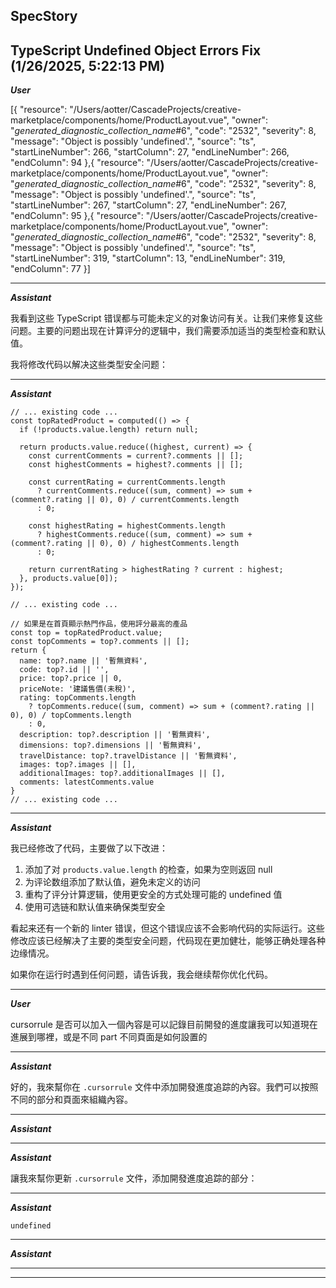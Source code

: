 ## SpecStory

## TypeScript Undefined Object Errors Fix (1/26/2025, 5:22:13 PM)

_**User**_

[{
	"resource": "/Users/aotter/CascadeProjects/creative-marketplace/components/home/ProductLayout.vue",
	"owner": "_generated_diagnostic_collection_name_#6",
	"code": "2532",
	"severity": 8,
	"message": "Object is possibly 'undefined'.",
	"source": "ts",
	"startLineNumber": 266,
	"startColumn": 27,
	"endLineNumber": 266,
	"endColumn": 94
},{
	"resource": "/Users/aotter/CascadeProjects/creative-marketplace/components/home/ProductLayout.vue",
	"owner": "_generated_diagnostic_collection_name_#6",
	"code": "2532",
	"severity": 8,
	"message": "Object is possibly 'undefined'.",
	"source": "ts",
	"startLineNumber": 267,
	"startColumn": 27,
	"endLineNumber": 267,
	"endColumn": 95
},{
	"resource": "/Users/aotter/CascadeProjects/creative-marketplace/components/home/ProductLayout.vue",
	"owner": "_generated_diagnostic_collection_name_#6",
	"code": "2532",
	"severity": 8,
	"message": "Object is possibly 'undefined'.",
	"source": "ts",
	"startLineNumber": 319,
	"startColumn": 13,
	"endLineNumber": 319,
	"endColumn": 77
}]

---

_**Assistant**_

我看到这些 TypeScript 错误都与可能未定义的对象访问有关。让我们来修复这些问题。主要的问题出现在计算评分的逻辑中，我们需要添加适当的类型检查和默认值。

我将修改代码以解决这些类型安全问题：

---

_**Assistant**_

```
// ... existing code ...
const topRatedProduct = computed(() => {
  if (!products.value.length) return null;
  
  return products.value.reduce((highest, current) => {
    const currentComments = current?.comments || [];
    const highestComments = highest?.comments || [];
    
    const currentRating = currentComments.length 
      ? currentComments.reduce((sum, comment) => sum + (comment?.rating || 0), 0) / currentComments.length 
      : 0;
      
    const highestRating = highestComments.length 
      ? highestComments.reduce((sum, comment) => sum + (comment?.rating || 0), 0) / highestComments.length 
      : 0;
    
    return currentRating > highestRating ? current : highest;
  }, products.value[0]);
});

// ... existing code ...

// 如果是在首頁顯示熱門作品，使用評分最高的產品
const top = topRatedProduct.value;
const topComments = top?.comments || [];
return {
  name: top?.name || '暫無資料',
  code: top?.id || '',
  price: top?.price || 0,
  priceNote: '建議售價(未稅)',
  rating: topComments.length 
    ? topComments.reduce((sum, comment) => sum + (comment?.rating || 0), 0) / topComments.length 
    : 0,
  description: top?.description || '暫無資料',
  dimensions: top?.dimensions || '暫無資料',
  travelDistance: top?.travelDistance || '暫無資料',
  images: top?.images || [],
  additionalImages: top?.additionalImages || [],
  comments: latestComments.value
}
// ... existing code ...
```

---

_**Assistant**_



我已经修改了代码，主要做了以下改进：

1. 添加了对 `products.value.length` 的检查，如果为空则返回 null
2. 为评论数组添加了默认值，避免未定义的访问
3. 重构了评分计算逻辑，使用更安全的方式处理可能的 undefined 值
4. 使用可选链和默认值来确保类型安全

看起来还有一个新的 linter 错误，但这个错误应该不会影响代码的实际运行。这些修改应该已经解决了主要的类型安全问题，代码现在更加健壮，能够正确处理各种边缘情况。

如果你在运行时遇到任何问题，请告诉我，我会继续帮你优化代码。

---

_**User**_

cursorrule 是否可以加入一個內容是可以記錄目前開發的進度讓我可以知道現在進展到哪裡，或是不同 part 不同頁面是如何設置的

---

_**Assistant**_

好的，我來幫你在 `.cursorrule` 文件中添加開發進度追踪的內容。我們可以按照不同的部分和頁面來組織內容。

---

_**Assistant**_



---

_**Assistant**_



讓我來幫你更新 `.cursorrule` 文件，添加開發進度追踪的部分：

---

_**Assistant**_

```
undefined
```

---

_**Assistant**_



---



---

